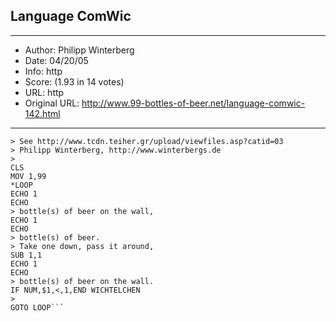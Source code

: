 
## Language ComWic ##
---
- Author: Philipp Winterberg
- Date: 04/20/05
- Info: http
- Score:  (1.93 in 14 votes)
- URL: http
- Original URL: http://www.99-bottles-of-beer.net/language-comwic-142.html
---

```> ComWic version of 99 Bottles of beer (Bottles.cwx)
> See http://www.tcdn.teiher.gr/upload/viewfiles.asp?catid=03
> Philipp Winterberg, http://www.winterbergs.de
>
CLS
MOV 1,99
*LOOP
ECHO 1
ECHO
> bottle(s) of beer on the wall,
ECHO 1
ECHO
> bottle(s) of beer.
> Take one down, pass it around,
SUB 1,1
ECHO 1
ECHO
> bottle(s) of beer on the wall.
IF NUM,$1,<,1,END WICHTELCHEN
> 
GOTO LOOP```